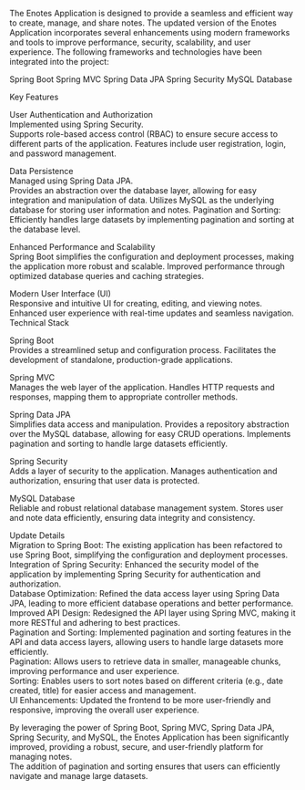 The Enotes Application is designed to provide a seamless and efficient way to create, manage, and share notes. 
The updated version of the Enotes Application incorporates several enhancements using modern frameworks and tools to improve performance, security, scalability, and user experience. 
The following frameworks and technologies have been integrated into the project:

Spring Boot
Spring MVC
Spring Data JPA
Spring Security
MySQL Database

Key Features<br>

User Authentication and Authorization<br>
Implemented using Spring Security.<br>
Supports role-based access control (RBAC) to ensure secure access to different parts of the application.
Features include user registration, login, and password management.

Data Persistence<br>
Managed using Spring Data JPA.<br>
Provides an abstraction over the database layer, allowing for easy integration and manipulation of data.
Utilizes MySQL as the underlying database for storing user information and notes.
Pagination and Sorting: Efficiently handles large datasets by implementing pagination and sorting at the database level.

Enhanced Performance and Scalability<br>
Spring Boot simplifies the configuration and deployment processes, making the application more robust and scalable.
Improved performance through optimized database queries and caching strategies.

Modern User Interface (UI)<br>
Responsive and intuitive UI for creating, editing, and viewing notes.
Enhanced user experience with real-time updates and seamless navigation.
Technical Stack

Spring Boot<br>
Provides a streamlined setup and configuration process.
Facilitates the development of standalone, production-grade applications.

Spring MVC<br>
Manages the web layer of the application.
Handles HTTP requests and responses, mapping them to appropriate controller methods.

Spring Data JPA<br>
Simplifies data access and manipulation.
Provides a repository abstraction over the MySQL database, allowing for easy CRUD operations.
Implements pagination and sorting to handle large datasets efficiently.

Spring Security<br>
Adds a layer of security to the application.
Manages authentication and authorization, ensuring that user data is protected.

MySQL Database<br>
Reliable and robust relational database management system.
Stores user and note data efficiently, ensuring data integrity and consistency.

Update Details<br>
Migration to Spring Boot: The existing application has been refactored to use Spring Boot, simplifying the configuration and deployment processes.<br>
Integration of Spring Security: Enhanced the security model of the application by implementing Spring Security for authentication and authorization.<br>
Database Optimization: Refined the data access layer using Spring Data JPA, leading to more efficient database operations and better performance.<br>
Improved API Design: Redesigned the API layer using Spring MVC, making it more RESTful and adhering to best practices.<br>
Pagination and Sorting: Implemented pagination and sorting features in the API and data access layers, allowing users to handle large datasets more efficiently.<br>
Pagination: Allows users to retrieve data in smaller, manageable chunks, improving performance and user experience.<br>
Sorting: Enables users to sort notes based on different criteria (e.g., date created, title) for easier access and management.<br>
UI Enhancements: Updated the frontend to be more user-friendly and responsive, improving the overall user experience.<br>

By leveraging the power of Spring Boot, Spring MVC, Spring Data JPA, Spring Security, and MySQL, the Enotes Application has been significantly improved, providing a robust, secure, and user-friendly platform for managing notes.<br> 
The addition of pagination and sorting ensures that users can efficiently navigate and manage large datasets.





